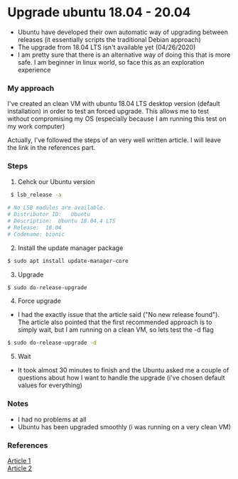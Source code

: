 # Upgrade ubuntu 18.04 - 20.04

- Ubuntu have developed their own automatic way of upgrading between releases (it essentially scripts the traditional Debian approach)
- The upgrade from 18.04 LTS isn't available yet (04/26/2020)
- I am pretty sure that there is an alternative way of doing this that is more safe. I am beginner in linux world, so face this as an exploration experience

### My approach

I've created an clean VM with ubuntu 18.04 LTS desktop version (default installation) in order to test an forced upgrade. This allows me to test without compromising my OS (especially because I am running this test on my work computer)

Actually, I've followed the steps of an very well written article. I will leave the link in the references part.

### Steps

1. Cehck our Ubuntu version

```bash
 $ lsb_release -a
 
# No LSB modules are available.
# Distributor ID:	Ubuntu
# Description:	Ubuntu 18.04.4 LTS
# Release:	18.04
# Codename:	bionic
``` 

2. Install the update manager package

```bash
$ sudo apt install update-manager-core
```

3. Upgrade

```bash
$ sudo do-release-upgrade
```

4. Force upgrade

- I had the exactly issue that  the article said ("No new release found"). The article also pointed that the first recommended approach is to simply wait, but I am running on a clean VM, so lets test the -d flag
```bash
$ sudo do-release-upgrade -d
```
5. Wait

- It took almost 30 minutes to finish and the Ubuntu asked me a couple of questions about how I want to handle the upgrade (i've chosen  default values for everything)

### Notes

- I had no problems at all 
- Ubuntu has been upgraded smoothly (i was running on a very clean VM)

### References
[Article 1](https://linuxconfig.org/how-to-upgrade-ubuntu-to-20-04-lts-focal-fossa) <br/>
[Article 2](https://www.cyberciti.biz/faq/upgrade-ubuntu-18-04-to-20-04-lts-using-command-line/)
